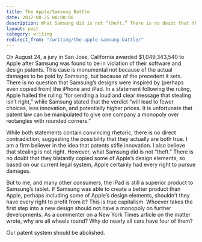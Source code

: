 ```yaml
---
title: The Apple/Samsung Battle
date: 2012-08-25 00:00:00
description: What Samsung did is not “theft.” There is no doubt that they blatantly copied some of Apple’s design elements, so based on our current legal system, Apple certainly had every right to pursue damages.
layout: post
category: writing
redirect_from: "/writing/the-apple-samsung-battle/"
---
```


On August 24, a jury in San Jose, California awarded $1,049,343,540 to Apple after Samsung was found to be in violation of their software and design patents. This case is monumental not because of the actual damages to be paid by Samsung, but because of the precedent it sets. There is no question that Samsung’s designs were inspired by (perhaps even copied from) the iPhone and iPad. In a statement following the ruling, Apple hailed the ruling “for sending a loud and clear message that stealing isn’t right,” while Samsung stated that the verdict “will lead to fewer choices, less innovation, and potentially higher prices. It is unfortunate that patent law can be manipulated to give one company a monopoly over rectangles with rounded corners.”

<!--more-->

While both statements contain convincing rhetoric, there is no direct contradiction, suggesting the possibility that they actually are both true. I am a firm believer in the idea that patents stifle innovation. I also believe that stealing is not right. However, what Samsung did is not “theft.” There is no doubt that they blatantly copied some of Apple’s design elements, so based on our current legal system, Apple certainly had every right to pursue damages.

But to me, and many other consumers, the iPad is still a superior product to Samsung’s tablet. If Samsung was able to create a better product than Apple, perhaps including some of Apple’s design elements, shouldn’t they have every right to profit from it? This is true capitalism. Whoever takes the first step into a new design should not have a monopoly on further developments. As a commenter on a New York Times article on the matter wrote, why are all wheels round? Why do nearly all cars have four of them?

Our patent system should be abolished.
